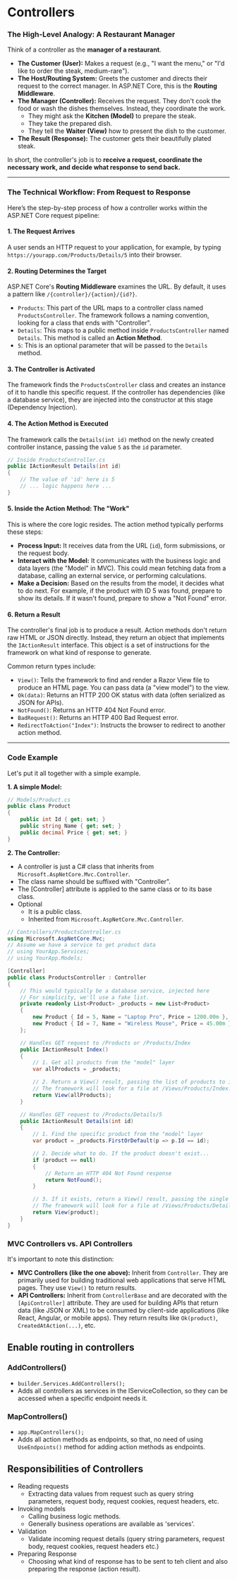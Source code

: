 # Controllers

### The High-Level Analogy: A Restaurant Manager

Think of a controller as the **manager of a restaurant**.

* **The Customer (User):** Makes a request (e.g., "I want the menu," or "I'd like to order the steak, medium-rare").
* **The Host/Routing System:** Greets the customer and directs their request to the correct manager. In ASP.NET Core, this is the **Routing Middleware**.
* **The Manager (Controller):** Receives the request. They don't cook the food or wash the dishes themselves. Instead, they coordinate the work.
    * They might ask the **Kitchen (Model)** to prepare the steak.
    * They take the prepared dish.
    * They tell the **Waiter (View)** how to present the dish to the customer.
* **The Result (Response):** The customer gets their beautifully plated steak.

In short, the controller's job is to **receive a request, coordinate the necessary work, and decide what response to send back.**

-----

### The Technical Workflow: From Request to Response

Here’s the step-by-step process of how a controller works within the ASP.NET Core request pipeline:

#### 1\. The Request Arrives

A user sends an HTTP request to your application, for example, by typing `https://yourapp.com/Products/Details/5` into their browser.

#### 2\. Routing Determines the Target

ASP.NET Core's **Routing Middleware** examines the URL. By default, it uses a pattern like `/{controller}/{action}/{id?}`.

* `Products`: This part of the URL maps to a controller class named `ProductsController`. The framework follows a naming convention, looking for a class that ends with "Controller".
* `Details`: This maps to a public method inside `ProductsController` named `Details`. This method is called an **Action Method**.
* `5`: This is an optional parameter that will be passed to the `Details` method.

#### 3\. The Controller is Activated

The framework finds the `ProductsController` class and creates an instance of it to handle this specific request. If the controller has dependencies (like a database service), they are injected into the constructor at this stage (Dependency Injection).

#### 4\. The Action Method is Executed

The framework calls the `Details(int id)` method on the newly created controller instance, passing the value `5` as the `id` parameter.

```csharp
// Inside ProductsController.cs
public IActionResult Details(int id)
{
    // The value of 'id' here is 5
    // ... logic happens here ...
}
```

#### 5\. Inside the Action Method: The "Work"

This is where the core logic resides. The action method typically performs these steps:

* **Process Input:** It receives data from the URL (`id`), form submissions, or the request body.
* **Interact with the Model:** It communicates with the business logic and data layers (the "Model" in MVC). This could mean fetching data from a database, calling an external service, or performing calculations.
* **Make a Decision:** Based on the results from the model, it decides what to do next. For example, if the product with ID 5 was found, prepare to show its details. If it wasn't found, prepare to show a "Not Found" error.

#### 6\. Return a Result

The controller's final job is to produce a result. Action methods don't return raw HTML or JSON directly. Instead, they return an object that implements the `IActionResult` interface. This object is a set of instructions for the framework on what kind of response to generate.

Common return types include:

* `View()`: Tells the framework to find and render a Razor View file to produce an HTML page. You can pass data (a "view model") to the view.
* `Ok(data)`: Returns an HTTP 200 OK status with data (often serialized as JSON for APIs).
* `NotFound()`: Returns an HTTP 404 Not Found error.
* `BadRequest()`: Returns an HTTP 400 Bad Request error.
* `RedirectToAction("Index")`: Instructs the browser to redirect to another action method.

-----

### Code Example

Let's put it all together with a simple example.

**1. A simple Model:**

```csharp
// Models/Product.cs
public class Product
{
    public int Id { get; set; }
    public string Name { get; set; }
    public decimal Price { get; set; }
}
```

**2. The Controller:**

- A controller is just a C\# class that inherits from `Microsoft.AspNetCore.Mvc.Controller`.
- The class name should be suffixed with "Controller".
- The [Controller] attribute is applied to the same class or to its base class.
- Optional
  - It is a public class.
  - Inherited from `Microsoft.AspNetCore.Mvc.Controller`.


```csharp
// Controllers/ProductsController.cs
using Microsoft.AspNetCore.Mvc;
// Assume we have a service to get product data
// using YourApp.Services; 
// using YourApp.Models;

[Controller]
public class ProductsController : Controller
{
    // This would typically be a database service, injected here
    // For simplicity, we'll use a fake list.
    private readonly List<Product> _products = new List<Product>
    {
        new Product { Id = 5, Name = "Laptop Pro", Price = 1200.00m },
        new Product { Id = 7, Name = "Wireless Mouse", Price = 45.00m }
    };

    // Handles GET request to /Products or /Products/Index
    public IActionResult Index()
    {
        // 1. Get all products from the "model" layer
        var allProducts = _products;

        // 2. Return a View() result, passing the list of products to it.
        // The framework will look for a file at /Views/Products/Index.cshtml
        return View(allProducts);
    }

    // Handles GET request to /Products/Details/5
    public IActionResult Details(int id)
    {
        // 1. Find the specific product from the "model" layer
        var product = _products.FirstOrDefault(p => p.Id == id);

        // 2. Decide what to do. If the product doesn't exist...
        if (product == null)
        {
            // Return an HTTP 404 Not Found response
            return NotFound();
        }

        // 3. If it exists, return a View() result, passing the single product.
        // The framework will look for a file at /Views/Products/Details.cshtml
        return View(product);
    }
}
```

### MVC Controllers vs. API Controllers

It's important to note this distinction:

* **MVC Controllers (like the one above):** Inherit from `Controller`. They are primarily used for building traditional web applications that serve HTML pages. They use `View()` to return results.
* **API Controllers:** Inherit from `ControllerBase` and are decorated with the `[ApiController]` attribute. They are used for building APIs that return data (like JSON or XML) to be consumed by client-side applications (like React, Angular, or mobile apps). They return results like `Ok(product)`, `CreatedAtAction(...)`, etc.

## Enable routing in controllers

### AddControllers()
- `builder.Services.AddControllers();`
- Adds all controllers as services in the IServiceCollection, so they can be accessed when a specific endpoint needs it.

### MapControllers()
- `app.MapControllers();`
- Adds all action methods as endpoints, so that, no need of using `UseEndpoints()` method for adding action methods as endpoints.

## Responsibilities of Controllers
- Reading requests
  - Extracting data values from request such as query string parameters, request body, request cookies, request headers, etc.
- Invoking models
  - Calling business logic methods.
  - Generally business operations are available as 'services'. 
- Validation 
  - Validate incoming request details (query string parameters, request body, request cookies, request headers etc.)
- Preparing Response
  - Choosing what kind of response has to be sent to teh client and also preparing the response (action result).